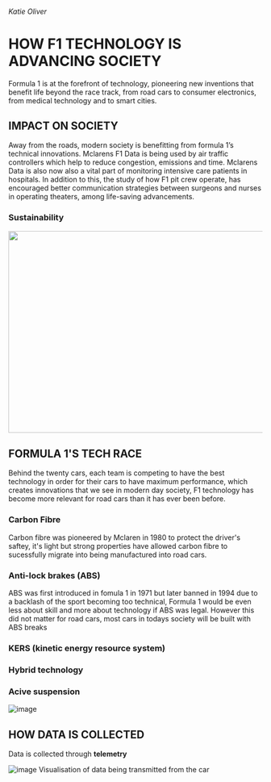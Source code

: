 ###### Katie Oliver 

# HOW F1 TECHNOLOGY IS ADVANCING SOCIETY

Formula 1 is at the forefront of technology, pioneering new inventions that benefit life beyond the race track, from road cars to consumer electronics, from medical technology and to smart cities. 

## IMPACT ON SOCIETY 

Away from the roads, modern society is benefitting from formula 1’s technical innovations. Mclarens F1 Data is being used by air traffic controllers which help to reduce congestion, emissions and time. Mclarens Data is also now also a vital part of monitoring intensive care patients in hospitals. In addition to this, the study of how F1 pit crew operate, has encouraged better communication strategies between surgeons and nurses in operating theaters, among life-saving advancements.

### Sustainability 

<img src="https://user-images.githubusercontent.com/94462126/142252267-22747feb-9e73-482d-896f-46321e486c47.png" width="700" height="400"> 


## FORMULA 1'S TECH RACE

Behind the twenty cars, each team is competing to have the best technology in order for their cars to have maximum performance, which creates innovations that we see in modern day society, F1 technology has become more relevant for road cars than it has ever been before.

### Carbon Fibre 
Carbon fibre was pioneered by Mclaren in 1980 to protect the driver's saftey, it's light but strong properties have allowed carbon fibre to sucessfully migrate into being manufactured into road cars. 

### Anti-lock brakes (ABS)
ABS was first introduced in fomula 1 in 1971 but later banned in 1994 due to a backlash of the sport becoming too technical, Formula 1 would be even less about skill and more about technology if ABS was legal. However this did not matter for road cars, most cars in todays society will be built with ABS breaks 

### KERS (kinetic energy resource system)
### Hybrid technology  
### Acive suspension 

![image](https://user-images.githubusercontent.com/94462126/142089593-9b7ce30b-fb98-43d9-8f57-cf3b083589aa.png)



## HOW DATA IS COLLECTED
Data is collected through **telemetry**

![image](https://user-images.githubusercontent.com/94462126/142331897-de81c5fa-4c2d-4c2d-8bae-795d8df1c282.png)
Visualisation of data being transmitted from the car 

